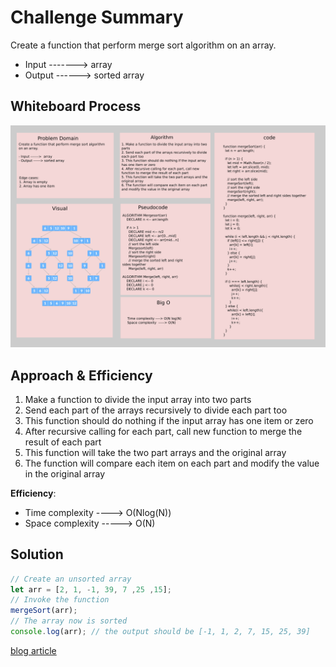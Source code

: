 # Challenge Summary

Create a function that perform merge sort algorithm on an array.

- Input ------->  array
- Output ------> sorted array

## Whiteboard Process

![whiteboard](images/merge-sort.png)

## Approach & Efficiency

1. Make a function to divide the input array into two parts
2. Send each part of the arrays recursively to divide each part too
3. This function should do nothing if the input array has one item or zero
4. After recursive calling for each part, call new function to merge the result of each part
5. This function will take the two part arrays and the original array
6. The function will compare each item on each part and modify the value in the original array

**Efficiency**:

- Time complexity ----> O(Nlog(N))
- Space complexity  -----> O(N)

## Solution

```js
// Create an unsorted array
let arr = [2, 1, -1, 39, 7 ,25 ,15];
// Invoke the function
mergeSort(arr);
// The array now is sorted
console.log(arr); // the output should be [-1, 1, 2, 7, 15, 25, 39]
```

[blog article](blog.md)